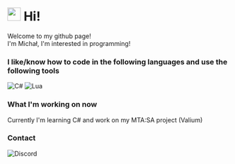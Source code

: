 <h1><img src="https://emojis.slackmojis.com/emojis/images/1531849430/4246/blob-sunglasses.gif?1531849430" width="30"/> Hi! </h1>


<p>Welcome to my github page! </br> I'm Michał, I'm interested in programming!
<h3>I like/know how to code in the following languages and use the following tools</h3>
<p>
  <img alt="C#" src="https://img.shields.io/badge/-C%23-239120?style=flat-square&logo=C%20sharp&logoColor=white" />
  <img alt="Lua" src="https://img.shields.io/badge/Lua-325ea8?style=flat-square&logo=lua%logoColor=white"/>
</p>

<h3>What I'm working on now</h3>
Currently I'm learning C# and work on my MTA:SA project (Valium) 

<h3>Contact</h3>
<a href="https://discord.com/users/1166856040881598566">
  <img align="left" alt="Discord" src="https://img.shields.io/badge/-Discord-355FEA?style=flat-                      square&logo=Discord&logoColor=white" />
</a>

<br/>
